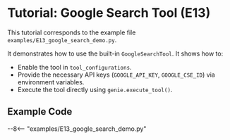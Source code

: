 # Tutorial: Google Search Tool (E13)

This tutorial corresponds to the example file `examples/E13_google_search_demo.py`.

It demonstrates how to use the built-in `GoogleSearchTool`. It shows how to:
- Enable the tool in `tool_configurations`.
- Provide the necessary API keys (`GOOGLE_API_KEY`, `GOOGLE_CSE_ID`) via environment variables.
- Execute the tool directly using `genie.execute_tool()`.

## Example Code

--8<-- "examples/E13_google_search_demo.py"
